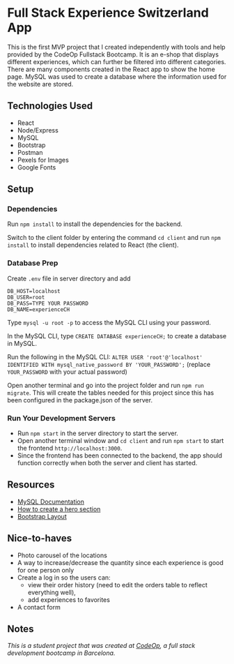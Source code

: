 # Full Stack Experience Switzerland App

This is the first MVP project that I created independently with tools and help provided by the CodeOp Fullstack Bootcamp. It is an e-shop that displays different experiences, which can further be filtered into different categories. There are many components created in the React app to show the home page. MySQL was used to create a database where the information used for the website are stored.

## Technologies Used
- React
- Node/Express
- MySQL
- Bootstrap
- Postman
- Pexels for Images
- Google Fonts

## Setup

### Dependencies

Run `npm install` to install the dependencies for the backend.

Switch to the client folder by entering the command `cd client` and run `npm install` to install dependencies related to React (the client).

### Database Prep

Create `.env` file in server directory and add

```
DB_HOST=localhost
DB_USER=root
DB_PASS=TYPE YOUR PASSWORD
DB_NAME=experienceCH
```

Type `mysql -u root -p` to access the MySQL CLI using your password.

In the MySQL CLI, type `CREATE DATABASE experienceCH;` to create a database in MySQL.

Run the following in the MySQL CLI: `ALTER USER 'root'@'localhost' IDENTIFIED WITH mysql_native_password BY 'YOUR_PASSWORD';` (replace `YOUR_PASSWORD` with your actual password)

Open another terminal and go into the project folder and run `npm run migrate`. This will create the tables needed for this project since this has been configured in the package.json of the server.

### Run Your Development Servers

- Run `npm start` in the server directory to start the server.
- Open another terminal window and `cd client` and run `npm start` to start the frontend `http://localhost:3000`.
- Since the frontend has been connected to the backend, the app should function correctly when both the server and client has started.

## Resources
- [MySQL Documentation](https://dev.mysql.com/doc/mysqld-version-reference/en/keywords-8-0.html#keywords-8-0-detailed-I)
- [How to create a hero section](https://www.youtube.com/watch?v=fs923Mu5EXY&ab_channel=WEBCIFAR)
- [Bootstrap Layout](https://getbootstrap.com/docs/4.0/layout/grid/)

## Nice-to-haves
- Photo carousel of the locations
- A way to increase/decrease the quantity since each experience is good for one person only
- Create a log in so the users can: 
  - view their order history (need to edit the orders table to reflect everything well),
  - add experiences to favorites
- A contact form

## Notes

_This is a student project that was created at [CodeOp](http://CodeOp.tech), a full stack development bootcamp in Barcelona._
